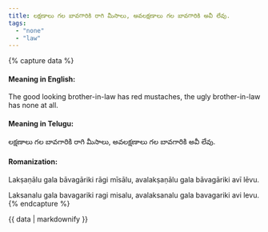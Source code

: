 ```yaml
---
title: లక్షణాలు గల బావగారికి రాగి మీసాలు, అవలక్షణాలు గల బావగారికి అవీ లేవు.
tags:
  - "none"
  - "law"
---
```


{% capture data %}
#### Meaning in English:
The good looking brother-in-law has red mustaches, the ugly brother-in-law has none at all.

#### Meaning in Telugu:
లక్షణాలు గల బావగారికి రాగి మీసాలు, అవలక్షణాలు గల బావగారికి అవీ లేవు.

#### Romanization:
Lakṣaṇālu gala bāvagāriki rāgi mīsālu, avalakṣaṇālu gala bāvagāriki avī lēvu.

Laksanalu gala bavagariki ragi misalu, avalaksanalu gala bavagariki avi levu.
{% endcapture %}

{{ data | markdownify }}

